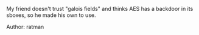 My friend doesn't trust "galois fields" and thinks AES has a backdoor in its sboxes, so he made his own to use. 

Author: ratman
